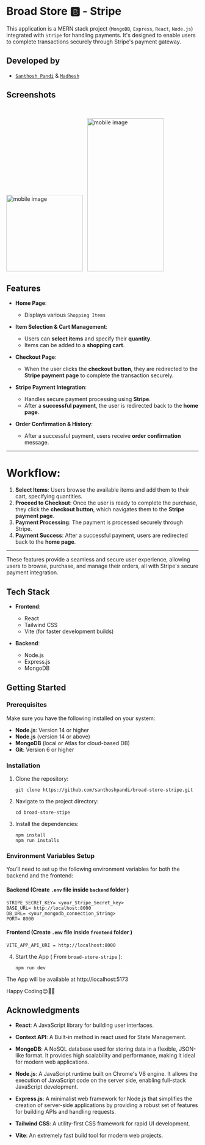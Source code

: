 # Broad Store 🅱 - Stripe

This application is a MERN stack project (`MongoDB`, `Express`, `React`, `Node.js`) integrated with `Stripe` for handling payments. It's designed to enable users to complete transactions securely through Stripe's payment gateway.

## Developed by

- <a href='https://github.com/santhoshpandi'>`Santhosh Pandi`</a> &
 <a href='https://github.com/madheshgavinesh'> `Madhesh`</a>

## Screenshots
<img src="https://github.com/user-attachments/assets/e9b0222f-06b9-4a31-a07a-cb1bbe496d58" alt="" >
<img src="https://github.com/user-attachments/assets/0b9212f5-f355-4271-a6e0-a4107fec241e" alt="" >
<img src="https://github.com/user-attachments/assets/6d0c16ed-b06f-44c1-8709-62566fb26da0" alt="" >


<img height="" src="https://github.com/user-attachments/assets/805e192a-9806-4fdf-9b7f-0734fe01fcc0" alt="mobile image" height="400" width="200" > &nbsp;
<img src="https://github.com/user-attachments/assets/607498ab-1860-4e1c-81f4-9f58efde6c2f" alt="mobile image" height="400" width="200" >

## Features
- **Home Page**: 
  - Displays various `Shopping Items`

- **Item Selection & Cart Management**: 
  - Users can **select  items** and specify their **quantity**.
  - Items can be added to a **shopping cart**.

- **Checkout Page**: 
  - When the user clicks the **checkout button**, they are redirected to the **Stripe payment page** to complete the transaction securely.

- **Stripe Payment Integration**: 
  - Handles secure payment processing using **Stripe**.
  - After a **successful payment**, the user is redirected back to the **home page**.

- **Order Confirmation & History**: 
  - After a successful payment, users receive **order confirmation** message.

---

# Workflow:

1. **Select Items**: Users browse the available items and add them to their cart, specifying quantities.
2. **Proceed to Checkout**: Once the user is ready to complete the purchase, they click the **checkout button**, which navigates them to the **Stripe payment page**.
3. **Payment Processing**: The payment is processed securely through Stripe.
4. **Payment Success**: After a successful payment, users are redirected back to the **home page**.

---

These features provide a seamless and secure user experience, allowing users to browse, purchase, and manage their orders, all with Stripe's secure payment integration.


## Tech Stack

- **Frontend**:
  - React
  - Tailwind CSS
  - Vite (for faster development builds)

- **Backend**:
  - Node.js
  - Express.js
  - MongoDB

## Getting Started

### Prerequisites

Make sure you have the following installed on your system:

- **Node.js**: Version 14 or higher
- **Node.js** (version 14 or above)
- **MongoDB** (local or Atlas for cloud-based DB)
- **Git**: Version 6 or higher

### Installation

1. Clone the repository:
   ```
   git clone https://github.com/santhoshpandi/broad-store-stripe.git
   ```

2. Navigate to the project directory:
   ```
   cd broad-store-stipe
   ```

3. Install the dependencies:
   ```
   npm install
   npm run installs
   ```

  ### Environment Variables Setup

  You’ll need to set up the following environment variables for both the backend and the frontend:

  #### Backend (Create `.env` file inside `backend` folder )

```
STRIPE_SECRET_KEY= <your_Stripe_Secret_key>
BASE_URL= http://localhost:8000
DB_URL= <your_mongodb_connection_String>
PORT= 8000
```

  #### Frontend (Create `.env` file inside `frontend` folder )

  ```
  VITE_APP_API_URI = http://localhost:8000
  ```

4. Start the App ( From `broad-store-stripe` ):

   ```
   npm run dev
   ```

The App will be available at http://localhost:5173

Happy Coding😊👩‍💻


## Acknowledgments


- **React**: A JavaScript library for building user interfaces.
- **Context API**: A Built-in method in react used for State Management.
- **MongoDB**: A NoSQL database used for storing data in a flexible, JSON-like format. It provides high scalability and performance, making it ideal for modern web applications.

- **Node.js**: A JavaScript runtime built on Chrome's V8 engine. It allows the execution of JavaScript code on the server side, enabling full-stack JavaScript development.

- **Express.js**: A minimalist web framework for Node.js that simplifies the creation of server-side applications by providing a robust set of features for building APIs and handling requests.
- **Tailwind CSS**: A utility-first CSS framework for rapid UI development.
- **Vite**: An extremely fast build tool for modern web projects.


  

